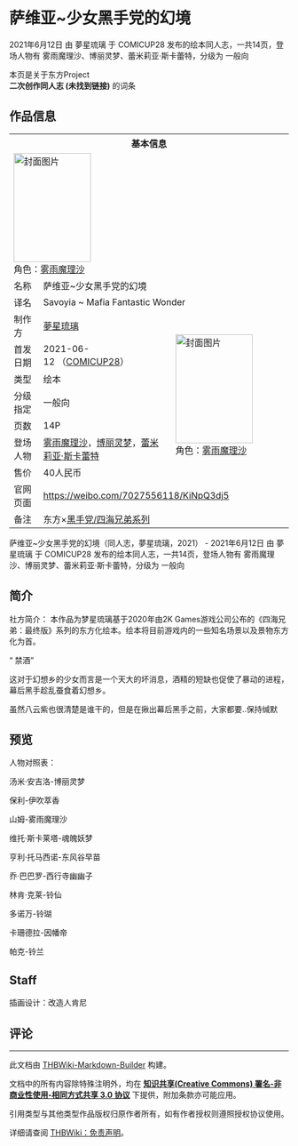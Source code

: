 # 萨维亚~少女黑手党的幻境

<!-- source html: G:\repos\THBWiki-Markdown-Builder\THBWikiMarkdown\Temp\main\6\68\ns0%3A%E8%90%A8%E7%BB%B4%E4%BA%9A%7E%E5%B0%91%E5%A5%B3%E9%BB%91%E6%89%8B%E5%85%9A%E7%9A%84%E5%B9%BB%E5%A2%83.html -->

2021年6月12日 由 夢星琉璃 于 COMICUP28 发布的绘本同人志，一共14页，登场人物有 雾雨魔理沙、博丽灵梦、蕾米莉亚·斯卡蕾特，分级为 一般向

本页是关于东方Project  
 **二次创作同人志 (未找到链接)** 的词条
## 作品信息

<table><tbody><tr><th colspan="3">基本信息</th></tr><tr><td class="cover-artwork-mobile" colspan="2"><a href="./文件-萨维亚~少女黑手党的幻境封面.png.md" class="image" title="封面图片"><img alt="封面图片" src="https://upload.thwiki.cc/thumb/c/c1/%E8%90%A8%E7%BB%B4%E4%BA%9A~%E5%B0%91%E5%A5%B3%E9%BB%91%E6%89%8B%E5%85%9A%E7%9A%84%E5%B9%BB%E5%A2%83%E5%B0%81%E9%9D%A2.png/139px-%E8%90%A8%E7%BB%B4%E4%BA%9A~%E5%B0%91%E5%A5%B3%E9%BB%91%E6%89%8B%E5%85%9A%E7%9A%84%E5%B9%BB%E5%A2%83%E5%B0%81%E9%9D%A2.png" decoding="async" loading="lazy" width="139" height="196" srcset="https://upload.thwiki.cc/thumb/c/c1/%E8%90%A8%E7%BB%B4%E4%BA%9A~%E5%B0%91%E5%A5%B3%E9%BB%91%E6%89%8B%E5%85%9A%E7%9A%84%E5%B9%BB%E5%A2%83%E5%B0%81%E9%9D%A2.png/209px-%E8%90%A8%E7%BB%B4%E4%BA%9A~%E5%B0%91%E5%A5%B3%E9%BB%91%E6%89%8B%E5%85%9A%E7%9A%84%E5%B9%BB%E5%A2%83%E5%B0%81%E9%9D%A2.png 1.5x, https://upload.thwiki.cc/thumb/c/c1/%E8%90%A8%E7%BB%B4%E4%BA%9A~%E5%B0%91%E5%A5%B3%E9%BB%91%E6%89%8B%E5%85%9A%E7%9A%84%E5%B9%BB%E5%A2%83%E5%B0%81%E9%9D%A2.png/279px-%E8%90%A8%E7%BB%B4%E4%BA%9A~%E5%B0%91%E5%A5%B3%E9%BB%91%E6%89%8B%E5%85%9A%E7%9A%84%E5%B9%BB%E5%A2%83%E5%B0%81%E9%9D%A2.png 2x" data-file-width="609" data-file-height="856"></a><div class="cover-char">角色：<a href="./雾雨魔理沙.md" title="雾雨魔理沙">雾雨魔理沙</a></div></td>
</tr><tr><td class="label">名称</td><td colspan="2"> 萨维亚~少女黑手党的幻境 </td></tr><tr><td class="label">译名</td><td colspan="2"> Savoyia ~ Mafia Fantastic Wonder </td></tr><tr><td class="label">制作方</td><td><a href="./夢星琉璃.md" title="夢星琉璃">夢星琉璃</a></td><td class="cover-artwork" rowspan="7" style="min-width:196px;"><a href="./文件-萨维亚~少女黑手党的幻境封面.png.md" class="image" title="封面图片"><img alt="封面图片" src="https://upload.thwiki.cc/thumb/c/c1/%E8%90%A8%E7%BB%B4%E4%BA%9A~%E5%B0%91%E5%A5%B3%E9%BB%91%E6%89%8B%E5%85%9A%E7%9A%84%E5%B9%BB%E5%A2%83%E5%B0%81%E9%9D%A2.png/139px-%E8%90%A8%E7%BB%B4%E4%BA%9A~%E5%B0%91%E5%A5%B3%E9%BB%91%E6%89%8B%E5%85%9A%E7%9A%84%E5%B9%BB%E5%A2%83%E5%B0%81%E9%9D%A2.png" decoding="async" loading="lazy" width="139" height="196" srcset="https://upload.thwiki.cc/thumb/c/c1/%E8%90%A8%E7%BB%B4%E4%BA%9A~%E5%B0%91%E5%A5%B3%E9%BB%91%E6%89%8B%E5%85%9A%E7%9A%84%E5%B9%BB%E5%A2%83%E5%B0%81%E9%9D%A2.png/209px-%E8%90%A8%E7%BB%B4%E4%BA%9A~%E5%B0%91%E5%A5%B3%E9%BB%91%E6%89%8B%E5%85%9A%E7%9A%84%E5%B9%BB%E5%A2%83%E5%B0%81%E9%9D%A2.png 1.5x, https://upload.thwiki.cc/thumb/c/c1/%E8%90%A8%E7%BB%B4%E4%BA%9A~%E5%B0%91%E5%A5%B3%E9%BB%91%E6%89%8B%E5%85%9A%E7%9A%84%E5%B9%BB%E5%A2%83%E5%B0%81%E9%9D%A2.png/279px-%E8%90%A8%E7%BB%B4%E4%BA%9A~%E5%B0%91%E5%A5%B3%E9%BB%91%E6%89%8B%E5%85%9A%E7%9A%84%E5%B9%BB%E5%A2%83%E5%B0%81%E9%9D%A2.png 2x" data-file-width="609" data-file-height="856"></a><div class="cover-char">角色：<a href="./雾雨魔理沙.md" title="雾雨魔理沙">雾雨魔理沙</a></div></td>
</tr><tr><td class="label">首发日期</td><td>2021-06-12&#160;（<a href="/展会作品列表?e=COMICUP%2328">COMICUP28</a>）</td></tr><tr><td class="label">类型</td><td>绘本</td></tr><tr><td class="label">分级指定</td><td>一般向</td></tr><tr><td class="label">页数</td><td>14P</td></tr><tr><td class="label">登场人物</td><td><a href="./雾雨魔理沙.md" title="雾雨魔理沙">雾雨魔理沙</a>，<a href="./博丽灵梦.md" title="博丽灵梦">博丽灵梦</a>，<a href="./蕾米莉亚·斯卡蕾特.md" title="蕾米莉亚·斯卡蕾特">蕾米莉亚·斯卡蕾特</a></td></tr><tr><td class="label">售价</td><td>40人民币</td></tr>
<tr><td class="label">官网页面</td><td colspan="2"><a rel="nofollow" class="external free" href="https://weibo.com/7027556118/KiNpQ3dj5">https://weibo.com/7027556118/KiNpQ3dj5</a></td></tr><tr><td class="label">备注</td><td colspan="2">东方×<a href="https://zh.wikipedia.org/wiki/四海兄弟系列" class="extiw" title="wzh:四海兄弟系列">黑手党/四海兄弟系列</a></td></tr></tbody></table>

萨维亚~少女黑手党的幻境（同人志，夢星琉璃，2021） - 2021年6月12日 由 夢星琉璃 于 COMICUP28 发布的绘本同人志，一共14页，登场人物有 雾雨魔理沙、博丽灵梦、蕾米莉亚·斯卡蕾特，分级为 一般向
## 简介
  
社方简介：
本作品为梦星琉璃基于2020年由2K Games游戏公司公布的《四海兄弟：最终版》系列的东方化绘本。绘本将目前游戏内的一些知名场景以及景物东方化为首。
  
  
“ 禁酒”
  
  
这对于幻想乡的少女而言是一个天大的坏消息，酒精的短缺也促使了暴动的进程，幕后黑手趁乱蚕食着幻想乡。
  
  
虽然八云紫也很清楚是谁干的，但是在揪出幕后黑手之前，大家都要..保持缄默
  

## 预览
  
[](./文件-萨维亚~少女黑手党的幻境插图.jpg.md)
[](./文件-萨维亚~少女黑手党的幻境插图2.jpg.md)
  
  
人物对照表： 
  
  
汤米·安吉洛-博丽灵梦 
  
  
保利-伊吹萃香 
  
  
山姆-雾雨魔理沙 
  
  
维托·斯卡莱塔-魂魄妖梦 
  
  
亨利·托马西诺-东风谷早苗
  
  
乔·巴巴罗-西行寺幽幽子
  
  
林肯·克莱-铃仙 
  
  
多诺万-铃瑚 
  
  
卡珊德拉-因幡帝 
  
  
帕克-铃兰
  

## Staff
  
插画设计：改造人肯尼
  

## 评论




---

此文档由 [THBWiki-Markdown-Builder](https://github.com/Delsin-Yu/THBWiki-Markdown-Builder) 构建。

文档中的所有内容除特殊注明外，均在 [**知识共享(Creative Commons) 署名-非商业性使用-相同方式共享 3.0 协议**](https://creativecommons.org/licenses/by-sa/3.0/deed.zh-hans) 下提供，附加条款亦可能应用。

引用类型与其他类型作品版权归原作者所有，如有作者授权则遵照授权协议使用。

详细请查阅 [THBWiki：免责声明](https://thbwiki.cc/THBWiki:%E5%85%8D%E8%B4%A3%E5%A3%B0%E6%98%8E)。

